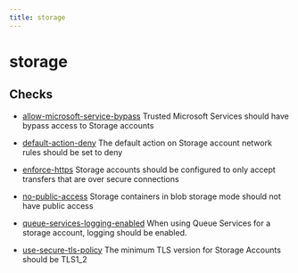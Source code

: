 ```yaml
---
title: storage
---
```


# storage

## Checks


- [allow-microsoft-service-bypass](allow-microsoft-service-bypass) Trusted Microsoft Services should have bypass access to Storage accounts

- [default-action-deny](default-action-deny) The default action on Storage account network rules should be set to deny

- [enforce-https](enforce-https) Storage accounts should be configured to only accept transfers that are over secure connections

- [no-public-access](no-public-access) Storage containers in blob storage mode should not have public access

- [queue-services-logging-enabled](queue-services-logging-enabled) When using Queue Services for a storage account, logging should be enabled.

- [use-secure-tls-policy](use-secure-tls-policy) The minimum TLS version for Storage Accounts should be TLS1_2



